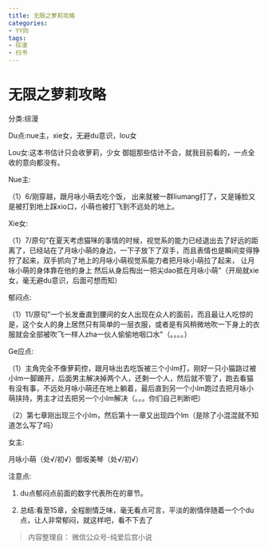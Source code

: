```yaml
---
title: 无限之萝莉攻略
categories:
- YY向
tags:
- 综漫
- 扫书
---
```

# 无限之萝莉攻略
分类:综漫

Du点:nue主，xie女，无避du意识，lou女

Lou女:这本书估计只会收萝莉，少女
御姐那些估计不会，就我目前看的，一点全收的意向都没有。

Nue主:

（1）6/刚穿越，跟月咏小萌去吃个饭，
出来就被一群liumang打了，又是锤脸又是被打到地上踩xio口，小萌也被打飞到不远处的地上。

Xie女:

（1）7/原句"在夏天考虑猫咪的事情的时候，视觉系的能力已经退出去了好远的距离了，已经站在了月咏小萌的身边，一下子放下了双手，而且表情也是瞬间变得狰狞了起来，双手抓向了地上的月咏小萌视觉系能力者把月咏小萌拉了起来，
让月咏小萌的身体靠在他的身上
然后从身后掏出一把尖dao抵在月咏小萌"（开局就xie女，毫无避du意识，后面可想而知）

郁闷点:

（1）11/原句"一个长发垂直到腰间的女人出现在众人的面前，而且最让人吃惊的是，这个女人的身上居然只有简单的一层衣服，或者是有风稍微地吹一下身上的衣服就会全部被吹飞一样人zha一伙人偷偷地咽口水"（。。。。）

Ge应点:

（1）主角完全不像萝莉控，跟月咏出去吃饭被三个小lm打，刚好一只小猫路过被小lm一脚踢开，后面男主解决掉两个人，还剩一个人，然后就不管了，跑去看猫有没有事，不远处月咏小萌还在地上躺着，最后直到另一个小lm跑过去把月咏小萌挟持，男主才过去把另一个小lm解决（。。。你们自己判断吧）

（2）第七章刚出现三个小lm，然后第十一章又出现四个lm（是除了小混混就不知道怎么写了吗）

女主:

月咏小萌（处√/初√）御坂美琴（处√/初√）

注意点:

1.  du点郁闷点前面的数字代表所在的章节。

2.  总结:看至15章，全程剧情乏味，毫无看点可言，平淡的剧情伴随着一个个du点，让人非常郁闷，就这样吧，看不下去了


> 内容整理自： 微信公众号-纯爱后宫小说